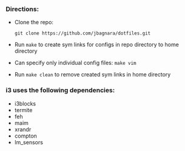 ### Directions:
- Clone the repo:

  `git clone https://github.com/jbagnara/dotfiles.git`

- Run `make` to create sym links for configs in repo directory to home directory

- Can specify only individual config files: `make vim`

- Run `make clean` to remove created sym links in home directory

### i3 uses the following dependencies:
  - i3blocks
  - termite
  - feh
  - maim
  - xrandr
  - compton
  - lm_sensors
